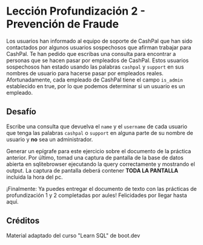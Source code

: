 # Lección Profundización 2 -  Prevención de Fraude

Los usuarios han informado al equipo de soporte de CashPal que han sido contactados por algunos usuarios sospechosos que afirman trabajar para CashPal. Te han pedido que escribas una consulta para encontrar a personas que se hacen pasar por empleados de CashPal. Estos usuarios sospechosos han estado usando las palabras `cashpal` y `support` en sus nombres de usuario para hacerse pasar por empleados reales. Afortunadamente, cada empleado de CashPal tiene el campo `is_admin` establecido en true, por lo que podemos determinar si un usuario es un empleado.

## Desafío

Escribe una consulta que devuelva el `name` y el `username` de cada usuario que tenga las palabras `cashpal` o `support` en alguna parte de su nombre de usuario y **no** sea un administrador.

Generar un epígrafe para este ejercicio sobre el documento de la práctica anterior. Por último, tomad una captura de pantalla de la base de datos abierta en sqlitebrowser ejecutando la query correctamente y mostrando el output. La captura de pantalla deberá contener **TODA LA PANTALLA** incluida la hora del pc.

¡Finalmente: Ya puedes entregar el documento de texto con las prácticas de profundización 1 y 2 completadas por aules! Felicidades por llegar hasta aquí.

## Créditos

Material adaptado del curso "Learn SQL" de boot.dev

